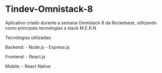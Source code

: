 # Tindev-Omnistack-8
Aplicativo criado durante a semana Omnistack 8 da Rocketseat, utilizando como principais tecnologias a stack M.E.R.N

Tecnologias utilizadas: 

Backend:
        - Node.js
        - Express.js
        
Frontend:
        - React.js
       
Mobile:
        - React Native